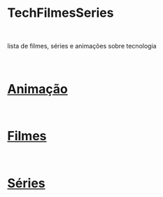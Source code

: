# TechFilmesSeries
<br>

lista de filmes, séries e animações sobre tecnologia


# <br>[Animação](/techanimation.md)<br>
# <br>[Filmes](/techFilmes.md)<br>
# <br>[Séries](/techSeries.md)<br>

